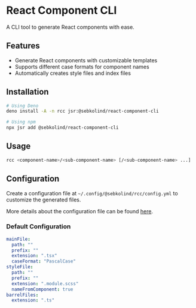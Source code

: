 # React Component CLI

A CLI tool to generate React components with ease.

## Features

- Generate React components with customizable templates
- Supports different case formats for component names
- Automatically creates style files and index files

## Installation

```sh
# Using Deno
deno install -A -n rcc jsr:@sebkolind/react-component-cli

# Using npm
npx jsr add @sebkolind/react-component-cli
```

## Usage

```sh
rcc <component-name>/<sub-component-name> [/<sub-component-name> ...]
```

## Configuration

Create a configuration file at `~/.config/@sebkolind/rcc/config.yml` to customize the
generated files.

More details about the configuration file can be found [here](https://github.com/sebkolind/react-component-cli/blob/main/src/types/config.ts).

### Default Configuration

```yml
mainFile:
  path: ""
  prefix: ""
  extension: ".tsx"
  caseFormat: "PascalCase"
styleFile:
  path: ""
  prefix: ""
  extension: ".module.scss"
  nameFromComponent: true
barrelFiles:
  extension: ".ts"
```

